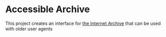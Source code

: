 # Accessible Archive

This project creates an interface for [the Internet Archive](https://archive.org) that can be used with older user agents